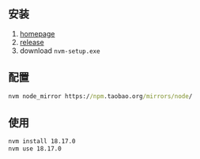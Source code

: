 
## 安装
1. [homepage](https://github.com/coreybutler/nvm-windows)
2. [release](https://github.com/coreybutler/nvm-windows/releases)
3. download `nvm-setup.exe`

## 配置

```cmd
nvm node_mirror https://npm.taobao.org/mirrors/node/
```
## 使用

```cmd
nvm install 18.17.0
nvm use 18.17.0
```
